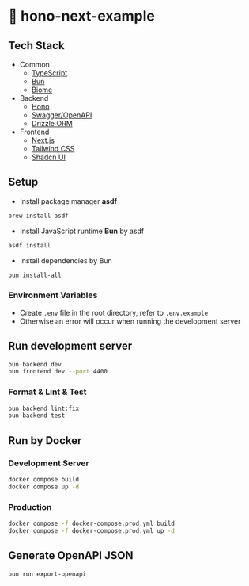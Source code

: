 # :rocket: hono-next-example

## Tech Stack

- Common
  - [TypeScript](https://www.typescriptlang.org/)
  - [Bun](https://bun.sh/)
  - [Biome](https://biomejs.dev/)
- Backend
  - [Hono](https://hono.dev/)
  - [Swagger/OpenAPI](https://swagger.io/)
  - [Drizzle ORM](https://orm.drizzle.team/)
- Frontend
  - [Next.js](https://nextjs.org/)
  - [Tailwind CSS](https://tailwindcss.com)
  - [Shadcn UI](https://ui.shadcn.com)

## Setup

- Install package manager **asdf**

```bash
brew install asdf
```

- Install JavaScript runtime **Bun** by asdf

```bash
asdf install
```

- Install dependencies by Bun

```bash
bun install-all
```

### Environment Variables

- Create `.env` file in the root directory, refer to `.env.example`
- Otherwise an error will occur when running the development server

## Run development server

```bash
bun backend dev
bun frontend dev --port 4400
```

### Format & Lint & Test

```bash
bun backend lint:fix
bun backend test
```

## Run by Docker

### Development Server

```bash
docker compose build
docker compose up -d
```

### Production

```bash
docker compose -f docker-compose.prod.yml build
docker compose -f docker-compose.prod.yml up -d
```

## Generate OpenAPI JSON

```bash
bun run export-openapi
```
